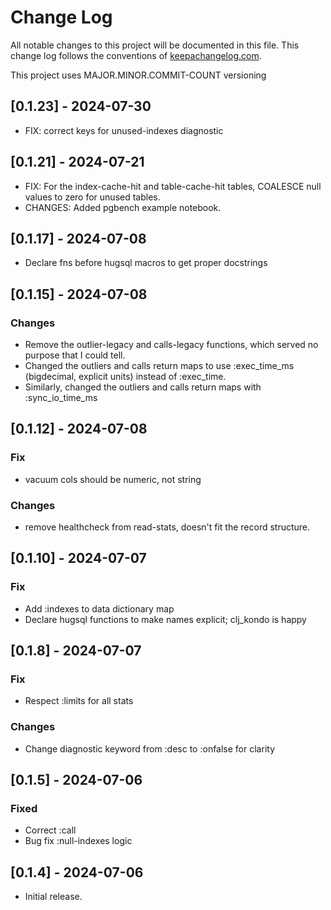 # Change Log
All notable changes to this project will be documented in this file. 
This change log follows the conventions of [keepachangelog.com](http://keepachangelog.com/).

This project uses MAJOR.MINOR.COMMIT-COUNT versioning

## [0.1.23] - 2024-07-30

- FIX: correct keys for unused-indexes diagnostic

## [0.1.21] - 2024-07-21

- FIX: For the index-cache-hit and table-cache-hit tables, COALESCE null values to zero for unused tables.
- CHANGES: Added pgbench example notebook.

## [0.1.17] - 2024-07-08

- Declare fns before hugsql macros to get proper docstrings

## [0.1.15] - 2024-07-08

### Changes

- Remove the outlier-legacy and calls-legacy functions, which served no purpose that I could tell.
- Changed the outliers and calls return maps to use :exec_time_ms (bigdecimal, explicit units) instead of :exec_time.
- Similarly, changed the outliers and calls return maps with :sync_io_time_ms

## [0.1.12] - 2024-07-08

### Fix

- vacuum cols should be numeric, not string

### Changes

- remove healthcheck from read-stats, doesn't fit the record structure.

## [0.1.10] - 2024-07-07

### Fix

- Add :indexes to data dictionary map
- Declare hugsql functions to make names explicit; clj_kondo is happy

## [0.1.8] - 2024-07-07

### Fix

- Respect :limits for all stats

### Changes

- Change diagnostic keyword from :desc to :onfalse for clarity

## [0.1.5] - 2024-07-06

### Fixed

- Correct :call
- Bug fix :null-indexes logic

## [0.1.4] - 2024-07-06

- Initial release.


